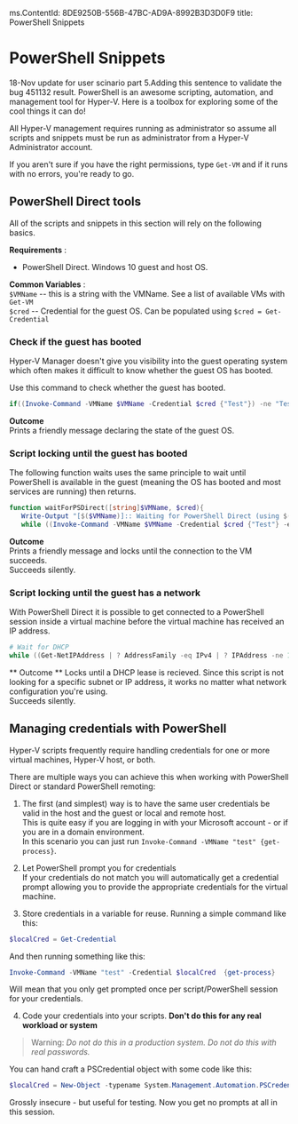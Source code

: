 ms.ContentId: 8DE9250B-556B-47BC-AD9A-8992B3D3D0F9
title: PowerShell Snippets

# PowerShell Snippets

18-Nov update for user scinario part 5.Adding this sentence to validate the bug 451132 result. PowerShell is an awesome scripting, automation, and management tool for Hyper-V.  Here is a toolbox for exploring some of the cool things it can do!

All Hyper-V management requires running as administrator so assume all scripts and snippets must be run as administrator from a Hyper-V Administrator account.

If you aren't sure if you have the right permissions, type `Get-VM` and if it runs with no errors, you're ready to go.


## PowerShell Direct tools

All of the scripts and snippets in this section will rely on the following basics.

**Requirements** :
*  PowerShell Direct. Windows 10 guest and host OS.

**Common Variables** :  
`$VMName` -- this is a string with the VMName. See a list of available VMs with `Get-VM`  
`$cred` -- Credential for the guest OS. Can be populated using `$cred = Get-Credential`

### Check if the guest has booted

Hyper-V Manager doesn't give you visibility into the guest operating system which often makes it difficult to know whether the guest OS has booted.

Use this command to check whether the guest has booted.

``` PowerShell
if((Invoke-Command -VMName $VMName -Credential $cred {"Test"}) -ne "Test"){Write-Host "Not Booted"} else {Write-Host "Booted"}
```

**Outcome**  
Prints a friendly message declaring the state of the guest OS.


### Script locking until the guest has booted

The following function waits uses the same principle to wait until PowerShell is available in the guest (meaning the OS has booted and most services are running) then returns.

``` PowerShell
function waitForPSDirect([string]$VMName, $cred){
   Write-Output "[$($VMName)]:: Waiting for PowerShell Direct (using $($cred.username))"
   while ((Invoke-Command -VMName $VMName -Credential $cred {"Test"} -ea SilentlyContinue) -ne "Test") {Sleep -Seconds 1}}
```

**Outcome**  
Prints a friendly message and locks until the connection to the VM succeeds.  
Succeeds silently.

### Script locking until the guest has a network

With PowerShell Direct it is possible to get connected to a PowerShell session inside a virtual machine before the virtual machine has received an IP address.

``` PowerShell
# Wait for DHCP
while ((Get-NetIPAddress | ? AddressFamily -eq IPv4 | ? IPAddress -ne 127.0.0.1).SuffixOrigin -ne "Dhcp") {sleep -Milliseconds 10}
```

** Outcome **
Locks until a DHCP lease is recieved. Since this script is not looking for a specific subnet or IP address, it works no matter what network configuration you're using.  
Succeeds silently.

## Managing credentials with PowerShell

Hyper-V scripts frequently require handling credentials for one or more virtual machines, Hyper-V host, or both.

There are multiple ways you can achieve this when working with PowerShell Direct or standard PowerShell remoting:

1. The first (and simplest) way is to have the same user credentials be valid in the host and the guest or local and remote host.  
  This is quite easy if you are logging in with your Microsoft account - or if you are in a domain environment.  
  In this scenario you can just run `Invoke-Command -VMName "test" {get-process}`.

2. Let PowerShell prompt you for credentials  
  If your credentials do not match you will automatically get a credential prompt allowing you to provide the appropriate credentials for the virtual machine.

3. Store credentials in a variable for reuse.
  Running a simple command like this:
  ``` PowerShell
  $localCred = Get-Credential
  ```
  And then running something like this:
  ``` PowerShell
  Invoke-Command -VMName "test" -Credential $localCred  {get-process} 
  ```
  Will mean that you only get prompted once per script/PowerShell session for your credentials.

4. Code your credentials into your scripts. **Don't do this for any real workload or system**
> Warning:  _Do not do this in a production system. Do not do this with real passwords._

  You can hand craft a PSCredential object with some code like this:
  ``` PowerShell
  $localCred = New-Object -typename System.Management.Automation.PSCredential -argumentlist "Administrator", (ConvertTo-SecureString "P@ssw0rd" -AsPlainText -Force) 
  ```
  Grossly insecure - but useful for testing. Now you get no prompts at all in this session.





<!--HONumber=Jan16_HO1-->
